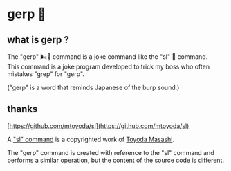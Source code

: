 # gerp 💨

## what is gerp ?
The "gerp" 🌬💨 command is a joke command like the "sl" 🚂 command.<br>
This command is a joke program developed to trick my boss who often mistakes "grep" for "gerp".

("gerp" is a word that reminds Japanese of the burp sound.)

## thanks
[https://github.com/mtoyoda/sl](https://github.com/mtoyoda/sl)

A ["sl" command](https://github.com/mtoyoda/sl) is a copyrighted work of [Toyoda Masashi](http://www.tkl.iis.u-tokyo.ac.jp/~toyoda/).

The "gerp" command is created with reference to the "sl" command and performs a similar operation, but the content of the source code is different.
